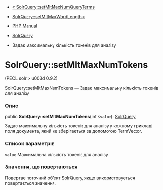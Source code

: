 - [«
SolrQuery::setMltMaxNumQueryTerms](solrquery.setmltmaxnumqueryterms.md)
- [SolrQuery::setMltMaxWordLength
»](solrquery.setmltmaxwordlength.md)

- [PHP Manual](index.md)
- [SolrQuery](class.solrquery.md)
- Задає максимальну кількість токенів для аналізу

# SolrQuery::setMltMaxNumTokens

(PECL solr \> u003d 0.9.2)

SolrQuery::setMltMaxNumTokens — Задає максимальну кількість токенів
для аналізу

### Опис

public **SolrQuery::setMltMaxNumTokens**(int `$value`):
[SolrQuery](class.solrquery.md)

Задає максимальну кількість токенів для аналізу у кожному прикладі поля
документа, який не зберігається за допомогою TermVector.

### Список параметрів

`value`
Максимальна кількість токенів для аналізу

### Значення, що повертаються

Повертає поточний об'єкт SolrQuery, якщо використовується повертається
значення.
